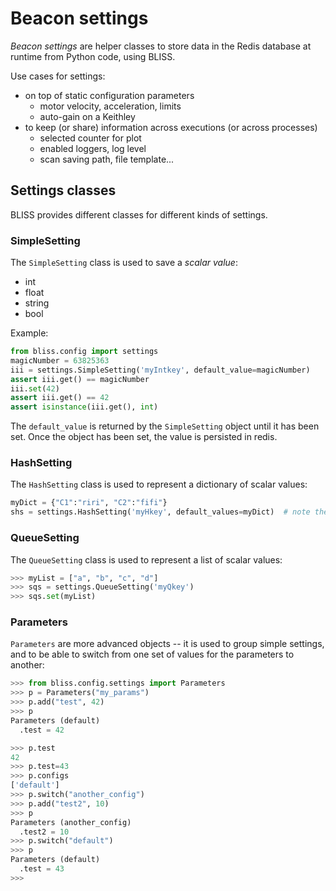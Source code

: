 # Beacon settings

*Beacon settings* are helper classes to store data in the Redis database at
runtime from Python code, using BLISS.

Use cases for settings:

* on top of static configuration parameters
    - motor velocity, acceleration, limits
    - auto-gain on a Keithley
* to keep (or share) information across executions (or across processes)
    - selected counter for plot
    - enabled loggers, log level
    - scan saving path, file template...

## Settings classes

BLISS provides different classes for different kinds of settings.

### SimpleSetting

The `SimpleSetting` class is used to save a *scalar value*:

* int
* float
* string
* bool

Example:

```py
from bliss.config import settings
magicNumber = 63825363
iii = settings.SimpleSetting('myIntkey', default_value=magicNumber)
assert iii.get() == magicNumber
iii.set(42)
assert iii.get() == 42
assert isinstance(iii.get(), int)
```

The `default_value` is returned by the `SimpleSetting` object until it has been
set. Once the object has been set, the value is persisted in redis.

### HashSetting

The `HashSetting` class is used to represent a dictionary of scalar values:

```py
myDict = {"C1":"riri", "C2":"fifi"}
shs = settings.HashSetting('myHkey', default_values=myDict)  # note the s :)
```

### QueueSetting

The `QueueSetting` class is used to represent a list of scalar values:

```py
>>> myList = ["a", "b", "c", "d"]
>>> sqs = settings.QueueSetting('myQkey')
>>> sqs.set(myList)
```

### Parameters

`Parameters` are more advanced objects -- it is used to group
simple settings, and to be able to switch from one set of values for
the parameters to another:

```py
>>> from bliss.config.settings import Parameters
>>> p = Parameters("my_params")
>>> p.add("test", 42)
>>> p
Parameters (default)
  .test = 42

>>> p.test
42
>>> p.test=43
>>> p.configs
['default']
>>> p.switch("another_config")
>>> p.add("test2", 10)
>>> p
Parameters (another_config)
  .test2 = 10
>>> p.switch("default")
>>> p
Parameters (default)
  .test = 43
>>>
```
